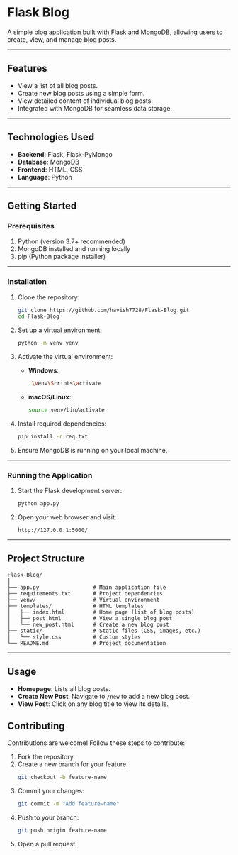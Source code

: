 # **Flask Blog**

A simple blog application built with Flask and MongoDB, allowing users to create, view, and manage blog posts.

---

## **Features**

- View a list of all blog posts.
- Create new blog posts using a simple form.
- View detailed content of individual blog posts.
- Integrated with MongoDB for seamless data storage.

---

## **Technologies Used**

- **Backend**: Flask, Flask-PyMongo
- **Database**: MongoDB
- **Frontend**: HTML, CSS
- **Language**: Python

---

## **Getting Started**

### **Prerequisites**

1. Python (version 3.7+ recommended)
2. MongoDB installed and running locally
3. pip (Python package installer)

---

### **Installation**

1. Clone the repository:
   ```bash
   git clone https://github.com/havish7728/Flask-Blog.git
   cd Flask-Blog
   ```

2. Set up a virtual environment:
   ```bash
   python -m venv venv
   ```

3. Activate the virtual environment:
   - **Windows**:
     ```bash
     .\venv\Scripts\activate
     ```
   - **macOS/Linux**:
     ```bash
     source venv/bin/activate
     ```

4. Install required dependencies:
   ```bash
   pip install -r req.txt
   ```

5. Ensure MongoDB is running on your local machine.

---

### **Running the Application**

1. Start the Flask development server:
   ```bash
   python app.py
   ```

2. Open your web browser and visit:
   ```plaintext
   http://127.0.0.1:5000/
   ```

---

## **Project Structure**

```plaintext
Flask-Blog/
│
├── app.py                 # Main application file
├── requirements.txt       # Project dependencies
├── venv/                  # Virtual environment
├── templates/             # HTML templates
│   ├── index.html         # Home page (list of blog posts)
│   ├── post.html          # View a single blog post
│   └── new_post.html      # Create a new blog post
├── static/                # Static files (CSS, images, etc.)
│   └── style.css          # Custom styles
└── README.md              # Project documentation
```

---

## **Usage**

- **Homepage**: Lists all blog posts.
- **Create New Post**: Navigate to `/new` to add a new blog post.
- **View Post**: Click on any blog title to view its details.


## **Contributing**

Contributions are welcome! Follow these steps to contribute:

1. Fork the repository.
2. Create a new branch for your feature:
   ```bash
   git checkout -b feature-name
   ```
3. Commit your changes:
   ```bash
   git commit -m "Add feature-name"
   ```
4. Push to your branch:
   ```bash
   git push origin feature-name
   ```
5. Open a pull request.
